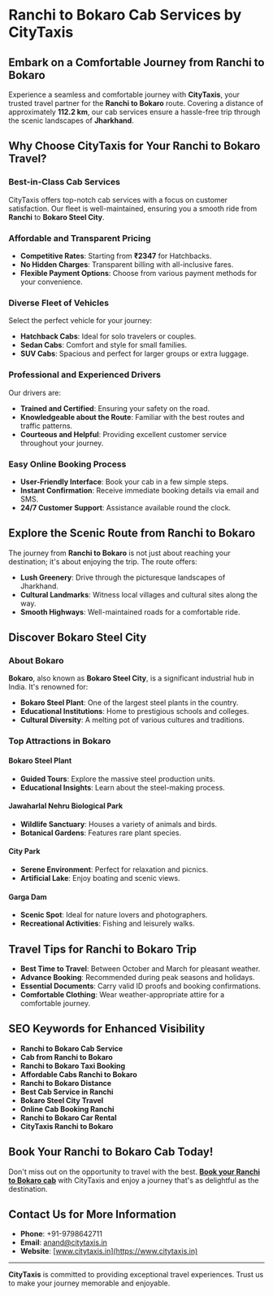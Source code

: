 # Ranchi to Bokaro Cab Services by CityTaxis

## Embark on a Comfortable Journey from Ranchi to Bokaro

Experience a seamless and comfortable journey with **CityTaxis**, your trusted travel partner for the **Ranchi to Bokaro** route. Covering a distance of approximately **112.2 km**, our cab services ensure a hassle-free trip through the scenic landscapes of **Jharkhand**.

## Why Choose CityTaxis for Your Ranchi to Bokaro Travel?

### Best-in-Class Cab Services

CityTaxis offers top-notch cab services with a focus on customer satisfaction. Our fleet is well-maintained, ensuring you a smooth ride from **Ranchi** to **Bokaro Steel City**.

### Affordable and Transparent Pricing

- **Competitive Rates**: Starting from **₹2347** for Hatchbacks.
- **No Hidden Charges**: Transparent billing with all-inclusive fares.
- **Flexible Payment Options**: Choose from various payment methods for your convenience.

### Diverse Fleet of Vehicles

Select the perfect vehicle for your journey:

- **Hatchback Cabs**: Ideal for solo travelers or couples.
- **Sedan Cabs**: Comfort and style for small families.
- **SUV Cabs**: Spacious and perfect for larger groups or extra luggage.

### Professional and Experienced Drivers

Our drivers are:

- **Trained and Certified**: Ensuring your safety on the road.
- **Knowledgeable about the Route**: Familiar with the best routes and traffic patterns.
- **Courteous and Helpful**: Providing excellent customer service throughout your journey.

### Easy Online Booking Process

- **User-Friendly Interface**: Book your cab in a few simple steps.
- **Instant Confirmation**: Receive immediate booking details via email and SMS.
- **24/7 Customer Support**: Assistance available round the clock.

## Explore the Scenic Route from Ranchi to Bokaro

The journey from **Ranchi to Bokaro** is not just about reaching your destination; it's about enjoying the trip. The route offers:

- **Lush Greenery**: Drive through the picturesque landscapes of Jharkhand.
- **Cultural Landmarks**: Witness local villages and cultural sites along the way.
- **Smooth Highways**: Well-maintained roads for a comfortable ride.

## Discover Bokaro Steel City

### About Bokaro

**Bokaro**, also known as **Bokaro Steel City**, is a significant industrial hub in India. It's renowned for:

- **Bokaro Steel Plant**: One of the largest steel plants in the country.
- **Educational Institutions**: Home to prestigious schools and colleges.
- **Cultural Diversity**: A melting pot of various cultures and traditions.

### Top Attractions in Bokaro

#### Bokaro Steel Plant

- **Guided Tours**: Explore the massive steel production units.
- **Educational Insights**: Learn about the steel-making process.

#### Jawaharlal Nehru Biological Park

- **Wildlife Sanctuary**: Houses a variety of animals and birds.
- **Botanical Gardens**: Features rare plant species.

#### City Park

- **Serene Environment**: Perfect for relaxation and picnics.
- **Artificial Lake**: Enjoy boating and scenic views.

#### Garga Dam

- **Scenic Spot**: Ideal for nature lovers and photographers.
- **Recreational Activities**: Fishing and leisurely walks.

## Travel Tips for Ranchi to Bokaro Trip

- **Best Time to Travel**: Between October and March for pleasant weather.
- **Advance Booking**: Recommended during peak seasons and holidays.
- **Essential Documents**: Carry valid ID proofs and booking confirmations.
- **Comfortable Clothing**: Wear weather-appropriate attire for a comfortable journey.

## SEO Keywords for Enhanced Visibility

- **Ranchi to Bokaro Cab Service**
- **Cab from Ranchi to Bokaro**
- **Ranchi to Bokaro Taxi Booking**
- **Affordable Cabs Ranchi to Bokaro**
- **Ranchi to Bokaro Distance**
- **Best Cab Service in Ranchi**
- **Bokaro Steel City Travel**
- **Online Cab Booking Ranchi**
- **Ranchi to Bokaro Car Rental**
- **CityTaxis Ranchi to Bokaro**

## Book Your Ranchi to Bokaro Cab Today!

Don't miss out on the opportunity to travel with the best. **[Book your Ranchi to Bokaro cab](https://www.citytaxis.in/)** with CityTaxis and enjoy a journey that's as delightful as the destination.

## Contact Us for More Information

- **Phone**: +91-9798642711
- **Email**: [anand@citytaxis.in](mailto:anand@citytaxis.in)
- **Website**: [www.citytaxis.in](https://www.citytaxis.in)

---

**CityTaxis** is committed to providing exceptional travel experiences. Trust us to make your journey memorable and enjoyable.

